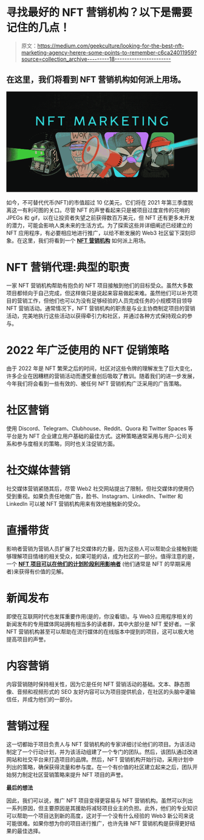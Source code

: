 # 寻找最好的 NFT 营销机构？以下是需要记住的几点！

> 原文：<https://medium.com/geekculture/looking-for-the-best-nft-marketing-agency-herere-some-points-to-remember-c6ca24011959?source=collection_archive---------18----------------------->

## 在这里，我们将看到 **NFT 营销机构**如何派上用场。

![](img/321f3d7aa773706556dd892d47e420d6.png)

如今，不可替代代币(NFT)的市值超过 10 亿美元，它们将在 2021 年第三季度脱离这一有利可图的关口。尽管 NFT 的声誉看起来只是被项目过度宣传的花哨的 JPEGs 和 gif，以在让投资者失望之前获得数百万美元，但 NFT 还有更多未开发的潜力，可能会影响人类未来的生活方式。为了探索这些并详细阐述已经建立的 NFT 应用程序，有必要相应地进行推广，以给不断发展的 Web3 社区留下深刻印象。在这里，我们将看到一个 [**NFT 营销机构**](https://bit.ly/3g0dNY9) 如何派上用场。

# NFT 营销代理:典型的职责

一家 NFT 营销机构帮助有抱负的 NFT 项目接触到他们的目标受众。虽然大多数项目都倾向于自己完成，但这样做只是说起来容易做起来难。虽然他们可以补充项目的营销工作，但他们也可以为没有足够经验的人员完成任务的小规模项目领导 NFT 营销活动。通常情况下，NFT 营销机构的职责是与业主协商制定项目的营销活动，完美地执行这些活动以获得牵引力和社区，并通过各种方式保持观众的参与。

# 2022 年广泛使用的 NFT 促销策略

由于 2022 年是 NFT 繁荣之后的时间，社区对这些令牌的理解发生了巨大变化，许多企业在因糟糕的营销活动而遭受重创后吸取了教训。随着我们的进一步发展，今年我们将会看到一些有效的、被任何 NFT 营销机构广泛采用的广告策略。

# 社区营销

使用 Discord、Telegram、Clubhouse、Reddit、Quora 和 Twitter Spaces 等平台是为 NFT 企业建立用户基础的最佳方式。这种策略通常采用与用户-公司关系和参与度相关的策略，同时也关注促销方面。

# 社交媒体营销

社交媒体营销紧随其后，尽管 Web2 社交网站提出了限制，但社交媒体的使用仍受到重视。如果负责任地做广告，脸书、Instagram、LinkedIn、Twitter 和 LinkedIn 可以被 NFT 营销机构用来有效地接触新的受众。

# 直播带货

影响者营销为营销人员扩展了社交媒体的力量，因为这些人可以帮助企业接触到能够理解项目情绪的相关受众，如果可能的话，成为社区的一部分。值得注意的是，一个 [**NFT 项目可以在他们的计划阶段利用影响者**](https://bit.ly/3CR9NSQ) (他们通常是 NFT 的早期采用者)来获得有价值的见解。

# 新闻发布

即使在互联网时代也发挥重要作用(是的，你没看错)。与 Web3 应用程序相关的新闻发布的专用媒体网站拥有相当多的读者群，其中大部分是 NFT 爱好者。一家 NFT 营销机构甚至可以帮助在流行媒体的在线版本中提到的项目，这可以极大地提高项目的声誉。

# 内容营销

内容营销随时保持相关性，因为它是任何 NFT 营销活动的基础。文本、静态图像、音频和视频形式的 SEO 友好内容可以为项目提供机会，在社区的头脑中灌输信任，并成为他们的一部分。

# 营销过程

这一切都始于项目负责人与 NFT 营销机构的专家详细讨论他们的项目。为该活动制定了一个行动计划，并为该活动组建了一个专门的团队。然后，该团队通过改进网站和社交平台来打造项目的品牌。然后，NFT 营销机构开始行动，采用计划中列出的策略，确保获得流量和参与度。在一个有价值的社区建立起来之后，团队开始努力制定社区营销策略来提升 NFT 项目的声誉。

**最后的想法**

因此，我们可以说，推广 NFT 项目变得更容易与 NFT 营销机构。虽然可以列出一系列原因，但主要原因是其援助将减轻项目业主的负担。此外，他们的专业知识可以帮助一个项目达到新的高度，这对于一个没有什么经验的 Web3 新公司来说可能很难。如果你想为你的项目进行推广，也许先锋 NFT 营销机构是获得更好结果的最佳选择。